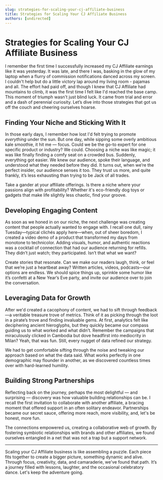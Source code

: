 ```yaml
---
slug: strategies-for-scaling-your-cj-affiliate-business
title: Strategies for Scaling Your CJ Affiliate Business
authors: [undirected]
---
```


# Strategies for Scaling Your CJ Affiliate Business

I remember the first time I successfully increased my CJ Affiliate earnings like it was yesterday. It was late, and there I was, basking in the glow of my laptop when a flurry of commission notifications danced across my screen. I couldn't help but do a little victory lap around my living room - pajamas and all. The effort had paid off, and though I knew that CJ Affiliate had mountains to climb, it was the first time I felt like I'd reached the base camp. This moment of triumph wasn't just blind luck. It came from trial and error and a dash of perennial curiosity. Let’s dive into those strategies that got us off the couch and cheering ourselves hoarse.

## Finding Your Niche and Sticking With It

In those early days, I remember how lost I'd felt trying to promote *everything* under the sun. But one day, while sipping some overly ambitious kale smoothie, it hit me — focus. Could we be the go-to expert for one specific product or industry? We could. Choosing a niche was like magic; it was like finally finding a comfy seat on a crowded bus. Suddenly, everything got easier. We knew our audience, spoke their language, and understood what they needed before they did. It turns out, when we’re the perfect insider, our audience senses it too. They trust us more, and quite frankly, it’s less exhausting than trying to be Jack of all trades.

Take a gander at your affiliate offerings. Is there a niche where your passions align with profitability? Whether it's eco-friendly dog toys or gadgets that make life slightly less chaotic, find your groove.

## Developing Engaging Content

As soon as we honed in on our niche, the next challenge was creating content that people actually wanted to engage with. I recall one dull, rainy Tuesday—typical clichés apply here—when, out of sheer boredom, I created a video demo of a product that transformed my days from monotone to technicolor. Adding visuals, humor, and authentic reactions was a cocktail of connection that had our audience returning for refills. They didn’t just watch; they participated. Isn’t that what we want?

Create stories that resonate. Can we make our readers laugh, think, or feel that we’re just a heartbeat away? Written articles, videos, podcasts—our options are endless. We should spice things up, sprinkle some humor like it’s confetti at a New Year’s Eve party, and invite our audience over to join the conversation.

## Leveraging Data for Growth

After we'd created a cacophony of content, we had to sift through feedback—a veritable treasure trove of metrics. Think of it as picking through the loot in a pirate’s trove and finding invaluable gems. At first, analytics felt like deciphering ancient hieroglyphs, but they quickly became our compass guiding us to what worked and what didn’t. Remember the campaigns that miraculously clicked in Cambodia but dove headfirst into mediocrity in Milan? Yeah, that was fun. Still, every nugget of data refined our strategy.

We had to get comfortable sifting through the noise and tweaking our approach based on what the data said. What works perfectly in one demographic may flounder in another, as we discovered countless times over with hard-learned humility.

## Building Strong Partnerships

Reflecting back on the journey, perhaps the most delightful — and surprising — discovery was how valuable building relationships can be. I recall the first invitation to collaborate with another affiliate, a bracing moment that offered support in an often solitary endeavor. Partnerships became our secret sauce, offering more reach, more visibility, and, let's be honest, more fun.

The connections empowered us, creating a collaborative web of growth. By fostering symbiotic relationships with brands and other affiliates, we found ourselves entangled in a net that was not a trap but a support network.

---

Scaling your CJ Affiliate business is like assembling a puzzle. Each piece fits together to create a bigger picture, something dynamic and alive. Through focus, creativity, data, and camaraderie, we've found that path. It’s a journey filled with lessons, laughter, and the occasional celebratory dance. Let's keep the adventure going.